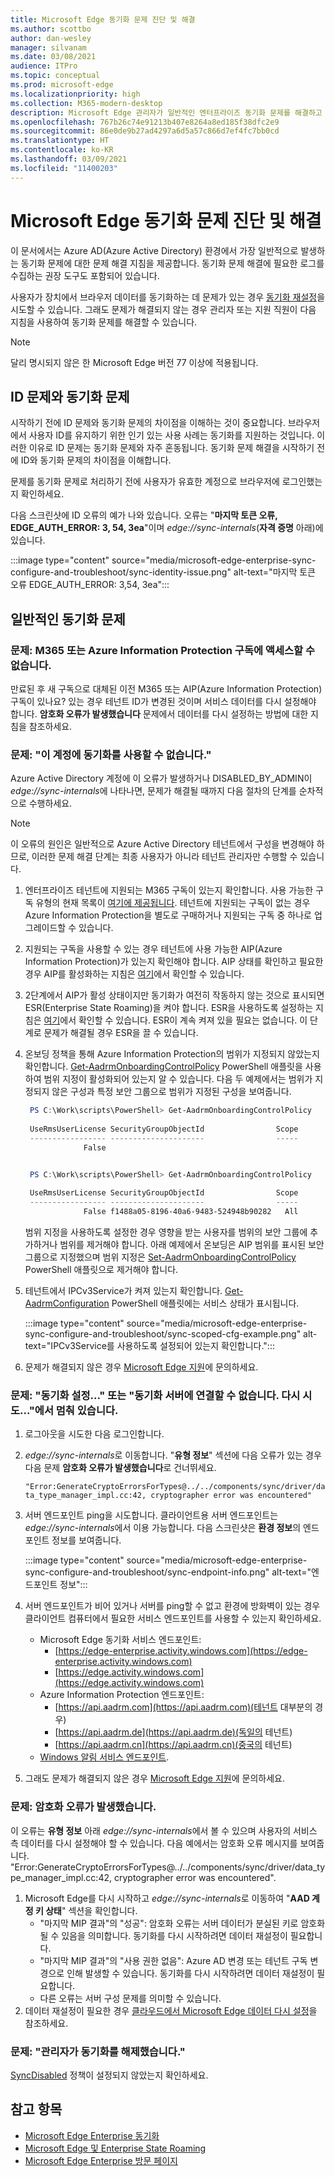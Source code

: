 ```yaml
---
title: Microsoft Edge 동기화 문제 진단 및 해결
ms.author: scottbo
author: dan-wesley
manager: silvanam
ms.date: 03/08/2021
audience: ITPro
ms.topic: conceptual
ms.prod: microsoft-edge
ms.localizationpriority: high
ms.collection: M365-modern-desktop
description: Microsoft Edge 관리자가 일반적인 엔터프라이즈 동기화 문제를 해결하고 해결하는 데 사용할 수 있는 지침 및 도구
ms.openlocfilehash: 767b26c74e91213b407e8264a8ed185f38dfc2e9
ms.sourcegitcommit: 86e0de9b27ad4297a6d5a57c866d7ef4fc7bb0cd
ms.translationtype: HT
ms.contentlocale: ko-KR
ms.lasthandoff: 03/09/2021
ms.locfileid: "11400203"
---
```

# <a name="diagnose-and-fix-microsoft-edge-sync-issues"></a>Microsoft Edge 동기화 문제 진단 및 해결

이 문서에서는 Azure AD(Azure Active Directory) 환경에서 가장 일반적으로 발생하는 동기화 문제에 대한 문제 해결 지침을 제공합니다. 동기화 문제 해결에 필요한 로그를 수집하는 권장 도구도 포함되어 있습니다.

사용자가 장치에서 브라우저 데이터를 동기화하는 데 문제가 있는 경우 [동기화 재설정](edge-learnmore-reset-data-in-cloud.md)을 시도할 수 있습니다. 그래도 문제가 해결되지 않는 경우 관리자 또는 지원 직원이 다음 지침을 사용하여 동기화 문제를 해결할 수 있습니다.

> [!NOTE]
> 달리 명시되지 않은 한 Microsoft Edge 버전 77 이상에 적용됩니다.

## <a name="identity-issues-versus-sync-issues"></a>ID 문제와 동기화 문제

시작하기 전에 ID 문제와 동기화 문제의 차이점을 이해하는 것이 중요합니다. 브라우저에서 사용자 ID를 유지하기 위한 인기 있는 사용 사례는 동기화를 지원하는 것입니다. 이러한 이유로 ID 문제는 동기화 문제와 자주 혼동됩니다. 동기화 문제 해결을 시작하기 전에 ID와 동기화 문제의 차이점을 이해합니다.

문제를 동기화 문제로 처리하기 전에 사용자가 유효한 계정으로 브라우저에 로그인했는지 확인하세요.

다음 스크린샷에 ID 오류의 예가 나와 있습니다. 오류는 "**마지막 토큰 오류, EDGE_AUTH_ERROR: 3, 54, 3ea**"이며 *edge://sync-internals*(**자격 증명** 아래)에 있습니다.

:::image type="content" source="media/microsoft-edge-enterprise-sync-configure-and-troubleshoot/sync-identity-issue.png" alt-text="마지막 토큰 오류 EDGE_AUTH_ERROR: 3,54, 3ea":::

## <a name="common-sync-issues"></a>일반적인 동기화 문제

### <a name="issue-cant-access-m365-or-azure-information-protection-subscription"></a>문제: M365 또는 Azure Information Protection 구독에 액세스할 수 없습니다.

만료된 후 새 구독으로 대체된 이전 M365 또는 AIP(Azure Information Protection) 구독이 있나요? 있는 경우 테넌트 ID가 변경된 것이며 서비스 데이터를 다시 설정해야 합니다. **암호화 오류가 발생했습니다** 문제에서 데이터를 다시 설정하는 방법에 대한 지침을 참조하세요.

### <a name="issue-sync-is-not-available-for-this-account"></a>문제: "이 계정에 동기화를 사용할 수 없습니다."

Azure Active Directory 계정에 이 오류가 발생하거나 DISABLED_BY_ADMIN이 *edge://sync-internals*에 나타나면, 문제가 해결될 때까지 다음 절차의 단계를 순차적으로 수행하세요.

> [!NOTE]
> 이 오류의 원인은 일반적으로 Azure Active Directory 테넌트에서 구성을 변경해야 하므로, 이러한 문제 해결 단계는 최종 사용자가 아니라 테넌트 관리자만 수행할 수 있습니다.

1. 엔터프라이즈 테넌트에 지원되는 M365 구독이 있는지 확인합니다. 사용 가능한 구독 유형의 현재 목록이 [여기에 제공됩니다](https://docs.microsoft.com/azure/information-protection/activate-office365). 테넌트에 지원되는 구독이 없는 경우 Azure Information Protection을 별도로 구매하거나 지원되는 구독 중 하나로 업그레이드할 수 있습니다.
2. 지원되는 구독을 사용할 수 있는 경우 테넌트에 사용 가능한 AIP(Azure Information Protection)가 있는지 확인해야 합니다. AIP 상태를 확인하고 필요한 경우 AIP를 활성화하는 지침은 [여기](https://docs.microsoft.com/azure/information-protection/activate-office365)에서 확인할 수 있습니다.
3. 2단계에서 AIP가 활성 상태이지만 동기화가 여전히 작동하지 않는 것으로 표시되면 ESR(Enterprise State Roaming)을 켜야 합니다. ESR을 사용하도록 설정하는 지침은 [여기](https://docs.microsoft.com/azure/active-directory/devices/enterprise-state-roaming-enable)에서 확인할 수 있습니다. ESR이 계속 켜져 있을 필요는 없습니다. 이 단계로 문제가 해결될 경우 ESR을 끌 수 있습니다.
4. 온보딩 정책을 통해 Azure Information Protection의 범위가 지정되지 않았는지 확인합니다. [Get-AadrmOnboardingControlPolicy](https://docs.microsoft.com/powershell/module/aadrm/get-aadrmonboardingcontrolpolicy?view=azureipps) PowerShell 애플릿을 사용하여 범위 지정이 활성화되어 있는지 알 수 있습니다. 다음 두 예제에서는 범위가 지정되지 않은 구성과 특정 보안 그룹으로 범위가 지정된 구성을 보여줍니다.

   ```powershell
    PS C:\Work\scripts\PowerShell> Get-AadrmOnboardingControlPolicy
 
    UseRmsUserLicense SecurityGroupObjectId                Scope
    ----------------- ---------------------                -----
                False 
   ```

   ```powershell

    PS C:\Work\scripts\PowerShell> Get-AadrmOnboardingControlPolicy
 
    UseRmsUserLicense SecurityGroupObjectId                Scope
    ----------------- ---------------------                -----
                False f1488a05-8196-40a6-9483-524948b90282   All
   ```

   범위 지정을 사용하도록 설정한 경우 영향을 받는 사용자를 범위의 보안 그룹에 추가하거나 범위를 제거해야 합니다. 아래 예제에서 온보딩은 AIP 범위를 표시된 보안 그룹으로 지정했으며 범위 지정은 [Set-AadrmOnboardingControlPolicy](https://docs.microsoft.com/powershell/module/aadrm/set-aadrmonboardingcontrolpolicy?view=azureipps) PowerShell 애플릿으로 제거해야 합니다.

5. 테넌트에서 IPCv3Service가 켜져 있는지 확인합니다. [Get-AadrmConfiguration](https://docs.microsoft.com/powershell/module/aadrm/get-aadrmconfiguration?view=azureipps) PowerShell 애플릿에는 서비스 상태가 표시됩니다.

   :::image type="content" source="media/microsoft-edge-enterprise-sync-configure-and-troubleshoot/sync-scoped-cfg-example.png" alt-text="IPCv3Service를 사용하도록 설정되어 있는지 확인합니다.":::

6. 문제가 해결되지 않은 경우 [Microsoft Edge 지원](https://www.microsoftedgeinsider.com/support)에 문의하세요.

### <a name="issue-stuck-at-setting-up-sync-or-couldnt-connect-to-the-sync-server-retrying"></a>문제: "동기화 설정..." 또는 "동기화 서버에 연결할 수 없습니다. 다시 시도..."에서 멈춰 있습니다.

1. 로그아웃을 시도한 다음 로그인합니다.
2. *edge://sync-internals*로 이동합니다. "**유형 정보**" 섹션에 다음 오류가 있는 경우 다음 문제 **암호화 오류가 발생했습니다**로 건너뛰세요.

   `"Error:GenerateCryptoErrorsForTypes@../../components/sync/driver/data_type_manager_impl.cc:42, cryptographer error was encountered"`

3. 서버 엔드포인트 ping을 시도합니다. 클라이언트용 서버 엔드포인트는 *edge://sync-internals*에서 이용 가능합니다. 다음 스크린샷은 **환경 정보**의 엔드포인트 정보를 보여줍니다.

   :::image type="content" source="media/microsoft-edge-enterprise-sync-configure-and-troubleshoot/sync-endpoint-info.png" alt-text="엔드포인트 정보":::

4. 서버 엔드포인트가 비어 있거나 서버를 ping할 수 없고 환경에 방화벽이 있는 경우 클라이언트 컴퓨터에서 필요한 서비스 엔드포인트를 사용할 수 있는지 확인하세요.

   - Microsoft Edge 동기화 서비스 엔드포인트:
     - [https://edge-enterprise.activity.windows.com](https://edge-enterprise.activity.windows.com)
     - [https://edge.activity.windows.com](https://edge.activity.windows.com)
    - Azure Information Protection 엔드포인트:
      - [https://api.aadrm.com](https://api.aadrm.com)(테넌트 대부분의 경우)
      - [https://api.aadrm.de](https://api.aadrm.de)(독일의 테넌트)
      - [https://api.aadrm.cn](https://api.aadrm.cn)(중국의 테넌트)
   - [Windows 알림 서비스 엔드포인트](https://docs.microsoft.com/windows/uwp/design/shell/tiles-and-notifications/firewall-allowlist-config).

5. 그래도 문제가 해결되지 않은 경우 [Microsoft Edge 지원](https://www.microsoftedgeinsider.com/support)에 문의하세요.

### <a name="issue-cryptographer-error-encountered"></a>문제: 암호화 오류가 발생했습니다.

이 오류는 **유형 정보** 아래 *edge://sync-internals*에서 볼 수 있으며 사용자의 서비스 측 데이터를 다시 설정해야 할 수 있습니다. 다음 예에서는 암호화 오류 메시지를 보여줍니다.
<br>"Error:GenerateCryptoErrorsForTypes@../../components/sync/driver/data_type_manager_impl.cc:42, cryptographer error was encountered".

1. Microsoft Edge를 다시 시작하고 *edge://sync-internals*로 이동하여 "**AAD 계정 키 상태**" 섹션을 확인합니다.
   - "마지막 MIP 결과"의 "성공": 암호화 오류는 서버 데이터가 분실된 키로 암호화될 수 있음을 의미합니다. 동기화를 다시 시작하려면 데이터 재설정이 필요합니다.
   - "마지막 MIP 결과"의 "사용 권한 없음": Azure AD 변경 또는 테넌트 구독 변경으로 인해 발생할 수 있습니다. 동기화를 다시 시작하려면 데이터 재설정이 필요합니다.
   - 다른 오류는 서버 구성 문제를 의미할 수 있습니다.
2. 데이터 재설정이 필요한 경우 [클라우드에서 Microsoft Edge 데이터 다시 설정](edge-learnmore-reset-data-in-cloud.md)을 참조하세요.

### <a name="issue-sync-has-been-turned-off-by-your-administrator"></a>문제: "관리자가 동기화를 해제했습니다."

[SyncDisabled](https://docs.microsoft.com/deployedge/microsoft-edge-policies#syncdisabled) 정책이 설정되지 않았는지 확인하세요.

## <a name="see-also"></a>참고 항목

- [Microsoft Edge Enterprise 동기화](microsoft-edge-enterprise-sync.md)
- [Microsoft Edge 및 Enterprise State Roaming](microsoft-edge-enterprise-state-roaming.md)
- [Microsoft Edge Enterprise 방문 페이지](https://aka.ms/EdgeEnterprise)
